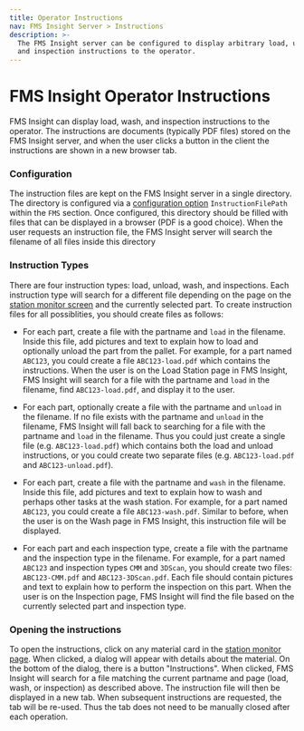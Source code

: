 ```yaml
---
title: Operator Instructions
nav: FMS Insight Server > Instructions
description: >-
  The FMS Insight server can be configured to display arbitrary load, unload, wash
  and inspection instructions to the operator.
---
```


# FMS Insight Operator Instructions

FMS Insight can display load, wash, and inspection instructions to the operator.
The instructions are documents (typically PDF files) stored on the FMS Insight server,
and when the user clicks a button in the client the instructions are shown in a new
browser tab.

### Configuration

The instruction files are kept on the FMS Insight server in a single directory. The
directory is configured via a [configuration option](server-config) `InstructionFilePath`
within the `FMS` section. Once configured, this directory should be filled with files
that can be displayed in a browser (PDF is a good choice). When the user requests an
instruction file, the FMS Insight server will search the filename of all files inside this
directory

### Instruction Types

There are four instruction types: load, unload, wash, and inspections. Each instruction type will
search for a different file depending on the page on the
[station monitor screen](client-station-monitor) and the currently selected part. To create
instruction files for all possiblities, you should create files as follows:

- For each part, create a file with the partname and `load` in the filename. Inside this
  file, add pictures and text to explain how to load and optionally unload the part from the pallet.
  For example, for a part named `ABC123`, you could create a file `ABC123-load.pdf` which contains
  the instructions. When the user is on the Load Station page in FMS Insight, FMS Insight
  will search for a file with the partname and `load` in the filename, find `ABC123-load.pdf`,
  and display it to the user.

- For each part, optionally create a file with the partname and `unload` in the filename. If no
  file exists with the partname and `unload` in the filename, FMS Insight will fall back to searching
  for a file with the partname and `load` in the filename. Thus you could just create a single file
  (e.g. `ABC123-load.pdf`) which contains both the load and unload instructions, or you could create
  two separate files (e.g. `ABC123-load.pdf` and `ABC123-unload.pdf`).

- For each part, create a file with the partname and `wash` in the filename. Inside this
  file, add pictures and text to explain how to wash and perhaps other tasks at the wash station.
  For example, for a part named `ABC123`, you could create a file `ABC123-wash.pdf`.
  Similar to before, when the user is on the Wash page in FMS Insight, this instruction file
  will be displayed.

- For each part and each inspection type, create a file with the partname and the inspection type
  in the filename. For example, for a part named `ABC123` and inspection types `CMM` and `3DScan`,
  you should create two files: `ABC123-CMM.pdf` and `ABC123-3DScan.pdf`. Each file should contain
  pictures and text to explain how to perform the inspection on this part. When the user is on
  the Inspection page, FMS Insight will find the file based on the currently selected part and
  inspection type.

### Opening the instructions

To open the instructions, click on any material card in the [station monitor page](client-station-monitor). When clicked, a dialog will appear with details about the
material. On the bottom of the dialog, there is a button "Instructions". When clicked,
FMS Insight will search for a file matching the current partname and page (load, wash, or inspection) as described above. The instruction file will then be displayed in a new tab. When subsequent instructions are requested, the tab will be re-used. Thus the tab does not need to be
manually closed after each operation.
